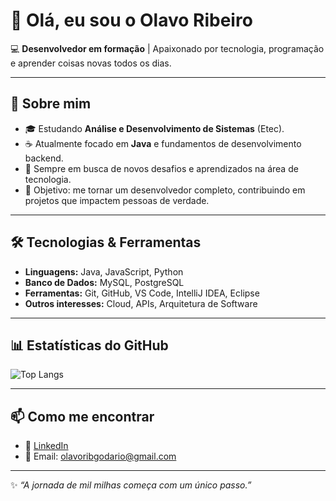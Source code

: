 # 👋 Olá, eu sou o Olavo Ribeiro  

💻 **Desenvolvedor em formação** | Apaixonado por tecnologia, programação e aprender coisas novas todos os dias.  

---

## 🚀 Sobre mim  
- 🎓 Estudando **Análise e Desenvolvimento de Sistemas** (Etec).  
- ☕ Atualmente focado em **Java** e fundamentos de desenvolvimento backend.  
- 🌱 Sempre em busca de novos desafios e aprendizados na área de tecnologia.  
- 🎯 Objetivo: me tornar um desenvolvedor completo, contribuindo em projetos que impactem pessoas de verdade.  

---

## 🛠️ Tecnologias & Ferramentas  
- **Linguagens:** Java, JavaScript, Python
- **Banco de Dados:** MySQL, PostgreSQL  
- **Ferramentas:** Git, GitHub, VS Code, IntelliJ IDEA, Eclipse
- **Outros interesses:** Cloud, APIs, Arquitetura de Software

---

## 📊 Estatísticas do GitHub  
<!--![Olavo's GitHub stats](https://github-readme-stats.vercel.app/api?username=olavodario&show_icons=true&theme=tokyonight) -->
![Top Langs](https://github-readme-stats.vercel.app/api/top-langs/?username=olavodario&layout=compact&theme=tokyonight)  

---

## 📫 Como me encontrar  
- 💼 [LinkedIn](https://www.linkedin.com/in/olavo-dario/)  
- 📧 Email: olavoribgodario@gmail.com  

---

✨ _“A jornada de mil milhas começa com um único passo.”_  
